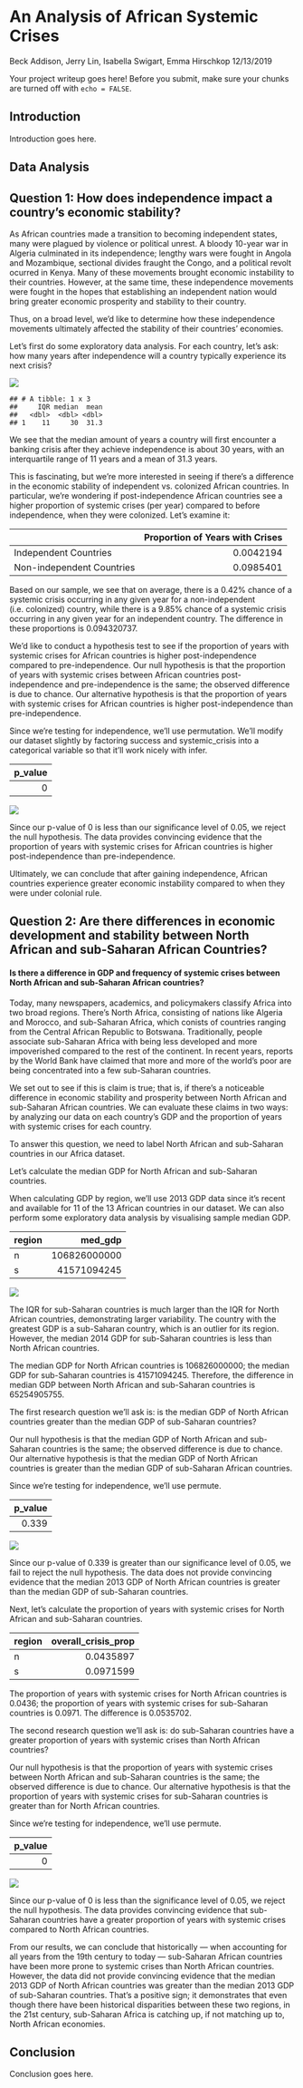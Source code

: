 An Analysis of African Systemic Crises
================
Beck Addison, Jerry Lin, Isabella Swigart, Emma Hirschkop
12/13/2019

Your project writeup goes here\! Before you submit, make sure your
chunks are turned off with `echo = FALSE`.

## Introduction

Introduction goes
here.

## Data Analysis

## Question 1: How does independence impact a country’s economic stability?

As African countries made a transition to becoming independent states,
many were plagued by violence or political unrest. A bloody 10-year war
in Algeria culminated in its independence; lengthy wars were fought in
Angola and Mozambique, sectional divides fraught the Congo, and a
political revolt ocurred in Kenya. Many of these movements brought
economic instability to their countries. However, at the same time,
these independence movements were fought in the hopes that establishing
an independent nation would bring greater economic prosperity and
stability to their country.

Thus, on a broad level, we’d like to determine how these independence
movements ultimately affected the stability of their countries’
economies.

Let’s first do some exploratory data analysis. For each country, let’s
ask: how many years after independence will a country typically
experience its next crisis?

![](writeup_files/figure-gfm/independence-1.png)<!-- -->

    ## # A tibble: 1 x 3
    ##     IQR median  mean
    ##   <dbl>  <dbl> <dbl>
    ## 1    11     30  31.3

We see that the median amount of years a country will first encounter a
banking crisis after they achieve independence is about 30 years, with
an interquartile range of 11 years and a mean of 31.3 years.

This is fascinating, but we’re more interested in seeing if there’s a
difference in the economic stability of independent vs. colonized
African countries. In particular, we’re wondering if post-independence
African countries see a higher proportion of systemic crises (per year)
compared to before independence, when they were colonized. Let’s examine
it:

|                           | Proportion of Years with Crises |
| ------------------------- | ------------------------------: |
| Independent Countries     |                       0.0042194 |
| Non-independent Countries |                       0.0985401 |

Based on our sample, we see that on average, there is a 0.42% chance of
a systemic crisis occurring in any given year for a non-independent
(i.e. colonized) country, while there is a 9.85% chance of a systemic
crisis occurring in any given year for an independent country. The
difference in these proportions is 0.094320737.

We’d like to conduct a hypothesis test to see if the proportion of years
with systemic crises for African countries is higher post-independence
compared to pre-independence. Our null hypothesis is that the proportion
of years with systemic crises between African countries
post-independence and pre-independence is the same; the observed
difference is due to chance. Our alternative hypothesis is that the
proportion of years with systemic crises for African countries is higher
post-independence than pre-independence.

Since we’re testing for independence, we’ll use permutation. We’ll
modify our dataset slightly by factoring success and systemic\_crisis
into a categorical variable so that it’ll work nicely with infer.

| p\_value |
| -------: |
|        0 |

![](writeup_files/figure-gfm/crisis-prop-diff-1.png)<!-- -->

Since our p-value of 0 is less than our significance level of 0.05, we
reject the null hypothesis. The data provides convincing evidence that
the proportion of years with systemic crises for African countries is
higher post-independence than pre-independence.

Ultimately, we can conclude that after gaining independence, African
countries experience greater economic instability compared to when they
were under colonial
rule.

## Question 2: Are there differences in economic development and stability between North African and sub-Saharan African Countries?

#### Is there a difference in GDP and frequency of systemic crises between North African and sub-Saharan African countries?

Today, many newspapers, academics, and policymakers classify Africa into
two broad regions. There’s North Africa, consisting of nations like
Algeria and Morocco, and sub-Saharan Africa, which conists of countries
ranging from the Central African Republic to Botswana. Traditionally,
people associate sub-Saharan Africa with being less developed and more
impoverished compared to the rest of the continent. In recent years,
reports by the World Bank have claimed that more and more of the world’s
poor are being concentrated into a few sub-Saharan countries.

We set out to see if this is claim is true; that is, if there’s a
noticeable difference in economic stability and prosperity between North
African and sub-Saharan African countries. We can evaluate these claims
in two ways: by analyzing our data on each country’s GDP and the
proportion of years with systemic crises for each country.

To answer this question, we need to label North African and sub-Saharan
countries in our Africa dataset.

Let’s calculate the median GDP for North African and sub-Saharan
countries.

When calculating GDP by region, we’ll use 2013 GDP data since it’s
recent and available for 11 of the 13 African countries in our dataset.
We can also perform some exploratory data analysis by visualising sample
median GDP.

| region |     med\_gdp |
| :----- | -----------: |
| n      | 106826000000 |
| s      |  41571094245 |

![](writeup_files/figure-gfm/GDP-region-split-1.png)<!-- -->

The IQR for sub-Saharan countries is much larger than the IQR for North
African countries, demonstrating larger variability. The country with
the greatest GDP is a sub-Saharan country, which is an outlier for its
region. However, the median 2014 GDP for sub-Saharan countries is less
than North African countries.

The median GDP for North African countries is 106826000000; the median
GDP for sub-Saharan countries is 41571094245. Therefore, the difference
in median GDP between North African and sub-Saharan countries is
65254905755.

The first research question we’ll ask is: is the median GDP of North
African countries greater than the median GDP of sub-Saharan countries?

Our null hypothesis is that the median GDP of North African and
sub-Saharan countries is the same; the observed difference is due to
chance. Our alternative hypothesis is that the median GDP of North
African countries is greater than the median GDP of sub-Saharan African
countries.

Since we’re testing for independence, we’ll use permute.

| p\_value |
| -------: |
|    0.339 |

![](writeup_files/figure-gfm/gdp-prop-diff-1.png)<!-- -->

Since our p-value of 0.339 is greater than our significance level of
0.05, we fail to reject the null hypothesis. The data does not provide
convincing evidence that the median 2013 GDP of North African countries
is greater than the median GDP of sub-Saharan countries.

Next, let’s calculate the proportion of years with systemic crises for
North African and sub-Saharan countries.

| region | overall\_crisis\_prop |
| :----- | --------------------: |
| n      |             0.0435897 |
| s      |             0.0971599 |

The proportion of years with systemic crises for North African countries
is 0.0436; the proportion of years with systemic crises for sub-Saharan
countries is 0.0971. The difference is 0.0535702.

The second research question we’ll ask is: do sub-Saharan countries have
a greater proportion of years with systemic crises than North African
countries?

Our null hypothesis is that the proportion of years with systemic crises
between North African and sub-Saharan countries is the same; the
observed difference is due to chance. Our alternative hypothesis is that
the proportion of years with systemic crises for sub-Saharan countries
is greater than for North African countries.

Since we’re testing for independence, we’ll use permute.

| p\_value |
| -------: |
|        0 |

![](writeup_files/figure-gfm/region-prop-diff-1.png)<!-- -->

Since our p-value of 0 is less than the significance level of 0.05, we
reject the null hypothesis. The data provides convincing evidence that
sub-Saharan countries have a greater proportion of years with systemic
crises compared to North African countries.

From our results, we can conclude that historically — when accounting
for all years from the 19th century to today — sub-Saharan African
countries have been more prone to systemic crises than North African
countries. However, the data did not provide convincing evidence that
the median 2013 GDP of North African countries was greater than the
median 2013 GDP of sub-Saharan countries. That’s a positive sign; it
demonstrates that even though there have been historical disparities
between these two regions, in the 21st century, sub-Saharan Africa is
catching up, if not matching up to, North African economies.

## Conclusion

Conclusion goes here.
